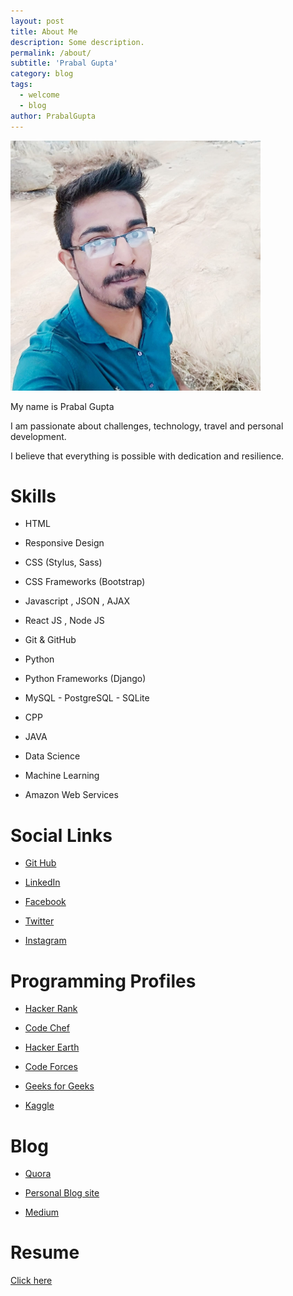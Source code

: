 ```yaml
---
layout: post
title: About Me
description: Some description.
permalink: /about/
subtitle: 'Prabal Gupta'
category: blog
tags:
  - welcome
  - blog 
author: PrabalGupta
---
```


<img class="img-rounded" src="/assets/img/uploads/profile.png" alt="Prabal Gupta" width="400">


 My name is Prabal Gupta

 I am passionate about challenges, technology, travel and personal development.

I believe that everything is possible with dedication and resilience. 

# Skills
* HTML

* Responsive Design 

* CSS (Stylus, Sass)

* CSS Frameworks (Bootstrap)

* Javascript , JSON , AJAX

* React JS , Node JS 

* Git & GitHub

* Python

* Python Frameworks (Django)

* MySQL - PostgreSQL - SQLite

* CPP 

* JAVA

* Data Science

* Machine Learning

* Amazon Web Services

# Social Links
* [Git Hub](https://github.com/prabalgupta12)

* [LinkedIn](https://www.linkedin.com/in/prabal-gupta)

* [Facebook](https://www.facebook.com/prabalguptaa)

* [Twitter](https://twitter.com/PrabalGupta__)

* [Instagram](https://www.instagram.com/prabal_gupta__)

# Programming Profiles
* [Hacker Rank](https://www.hackerrank.com/prabalgupta)

* [Code Chef](https://www.codechef.com/users/prabalgupta)

* [Hacker Earth](https://www.hackerearth.com/@prabalgupta)

* [Code Forces](http://codeforces.com/profile/prabalgupta4343)

* [Geeks for Geeks](https://auth.geeksforgeeks.org/user/prabalgupta1/practice/)

* [Kaggle](https://www.kaggle.com/prabalgupta5)

# Blog
* [Quora](https://www.quora.com/profile/Prabal-Gupta-21)

* [Personal Blog site](https://prabalgupta12.github.io/)

* [Medium](https://medium.com/@prabalgupta)

# Resume
[Click here](https://drive.google.com/file/d/1pj5jdygIqI5FHv9L5M89evwkzJFJPC--/view?usp=sharing)

